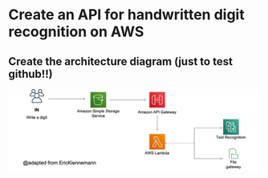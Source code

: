 # Create an API for handwritten digit recognition on AWS

## Create the architecture diagram (just to test github!!)

![](.//media/image01.png)
